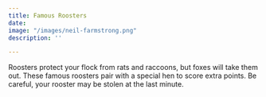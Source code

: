 ```yaml
---
title: Famous Roosters
date: 
image: "/images/neil-farmstrong.png"
description: ''

---
```

Roosters protect your flock from rats and raccoons, but foxes will take them out. These famous roosters pair with a special hen to score extra points. Be careful, your rooster may be stolen at the last minute. 